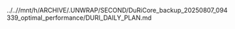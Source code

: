 ../..//mnt/h/ARCHIVE/.UNWRAP/SECOND/DuRiCore_backup_20250807_094339_optimal_performance/DURI_DAILY_PLAN.md